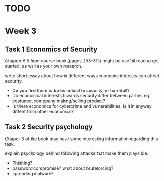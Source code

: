 # TODO

# **Week 3**

## **Task 1** Economics of Security

Chapter 8.6 from course book (pages 293-310) might be usefull read to get started, as well as your own research.

write short essay about how in different ways economic interests can affect security.
 * Do you find them to be beneficial to security, or harmfull? 
 * Do economical interests towards security differ between parties eg. costumer, comppany making/selling product?
 * Is there economics for cybercrime and vulnerabilities, Is it in anyway diffent from other economics?
 
 ## **Task 2** Security psychology
 
 Chaper 3 of the book may have some interesting information regarding this task.
 
 explain psychology behind following attacks that make them playsible.
 
 - Phishing?
 - password compromise? what about bruteforcing?
 - spreading malware?
 
